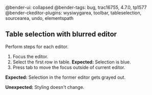 @bender-ui: collapsed
@bender-tags: bug, trac16755, 4.7.0, tp1577
@bender-ckeditor-plugins: wysiwygarea, toolbar, tableselection, sourcearea, undo, elementspath

## Table selection with blurred editor

Perform steps for each editor.

1. Focus the editor.
1. Select the first row in table.
   **Expected:** Selection is blue.
1. Press tab to move the focus outside of current editor.

**Expected:** Selection in the former editor gets grayed out.

**Unexpected:** Styling doesn't change.
